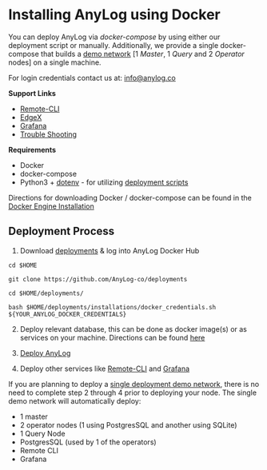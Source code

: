 # Installing AnyLog using Docker

You can deploy AnyLog via _docker-compose_ by using either our deployment script or manually. Additionally, we provide a 
single docker-compose that builds a [demo network](single_deployment_demo_network.md) [1 _Master_, 1 _Query_ and 
2 _Operator_ nodes] on a single machine.  

For login credentials contact us at: [info@anylog.co](mailto:info@anylog.co)

**Support Links**
* [Remote-CLI](../Support/Remote-CLI)
* [EdgeX](../Support/EdgeX.md)
* [Grafana](../Support/Grafana.md)
* [Trouble Shooting](../Support/cheatsheet.md)


**Requirements**
* Docker
* docker-compose
* Python3 + [dotenv](https://pypi.org/project/python-dotenv/) - for utilizing [deployment scripts](https://github.com/AnyLog-co/deployments) 

Directions for downloading Docker / docker-compose can be found in the [Docker Engine Installation](https://docs.docker.com/engine/install/)

## Deployment Process 
1. Download [deployments](https://github.com/AnyLog-co/deployments) & log into AnyLog Docker Hub
```shell
cd $HOME

git clone https://github.com/AnyLog-co/deployments

cd $HOME/deployments/

bash $HOME/deployments/installations/docker_credentials.sh ${YOUR_ANYLOG_DOCKER_CREDENTIALS}
```

2. Deploy relevant database, this can be done as docker image(s) or as services on your machine. Directions can be found 
[here](database_configuration.md)


3. [Deploy AnyLog](deploying_node.md)


4. Deploy other services like [Remote-CLI](../Support/Remote-CLI.md) and [Grafana](../Support/Grafana.md)


If you are planning to deploy a [single deployment demo network](single_deployment_demo_network.md), there is no need to
complete step 2 through 4 prior to deploying your node. The single demo network will automatically deploy: 
* 1 master 
* 2 operator nodes (1 using PostgresSQL and another using SQLite)
* 1 Query Node 
* PostgresSQL (used by 1 of the operators)
* Remote CLI 
* Grafana 

